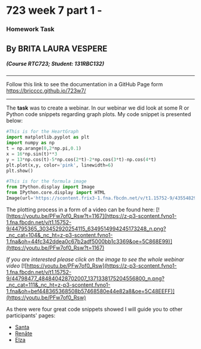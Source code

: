 # 723 week 7 part 1 - 
### Homework Task
## By BRITA LAURA VESPERE
##### (Course RTC723; Student: 131RBC132)
****
Follow this link to see the documentation in a GitHub Page form <https://bricccc.github.io/723w7/>
****
The **task** was to create a webinar. In our webinar we did look at some R or Python code snippets regarding graph plots.
My code snippet is presented below:  

```python
#This is for the HeartGraph
import matplotlib.pyplot as plt
import numpy as np
t = np.arange(0,2*np.pi,0.1)
x = 16*np.sin(t)**3
y = 13*np.cos(t)-5*np.cos(2*t)-2*np.cos(3*t)-np.cos(4*t)
plt.plot(x,y, color='pink', linewidth=6)
plt.show()

#This is for the formula image
from IPython.display import Image
from IPython.core.display import HTML
Image(url='https://scontent.frix3-1.fna.fbcdn.net/v/t1.15752-9/43554829_2111984715729933_4770044155575402496_n.png?_nc_cat=108&oh=81e7ef73fceded093a21baa5a6ad511b&oe=5C59FD36')
```

The plotting process in a form of a video can be found here: 
[![https://youtu.be/PFw7of0_Rsw?t=1167](https://z-p3-scontent.fvno1-1.fna.fbcdn.net/v/t1.15752-9/44795365_303452920254115_6349514994245173248_n.png?_nc_cat=104&_nc_ht=z-p3-scontent.fvno1-1.fna&oh=44fc342ddea0c67b2adf5000bb1c3369&oe=5C868E99)](https://youtu.be/PFw7of0_Rsw?t=1167)

*If you are interested please click on the image to see the whole webinar video*
[![https://youtu.be/PFw7of0_Rsw](https://z-p3-scontent.fvno1-1.fna.fbcdn.net/v/t1.15752-9/44798477_484840428702007_1371338175204556800_n.png?_nc_cat=111&_nc_ht=z-p3-scontent.fvno1-1.fna&oh=bef448365368508b57468580e44e82a8&oe=5C48EEFF)](https://youtu.be/PFw7of0_Rsw)

As there were four great code snippets showed I will guide you to other participants' pages: 
  * [Santa](https://github.com/sssanta/723w7)
  * [Renāte](https://github.com/renshno/723w7)
  * [Elza](https://github.com/elzaupmane/723w7)
